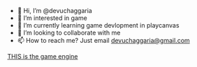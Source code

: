- 👋 Hi, I’m @devuchaggaria
- 👀 I’m interested in game
- 🌱 I’m currently learning game devlopment in playcanvas
- 💞️ I’m looking to collaborate with me
- 📫 How to reach me? Just email devuchaggaria@gmail.com

[THIS is the game engine](https://playcanvas.com/)

<!---
devuchaggaria/devuchaggaria is a ✨ special ✨ repository because its `README.md` (this file) appears on your GitHub profile.
You can click the Preview link to take a look at your changes.
--->
